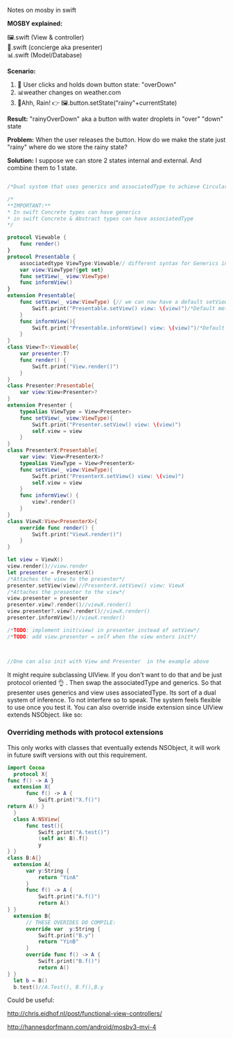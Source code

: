 Notes on mosby in swift<!--more--> 

**MOSBY explained:**

🖼️.swift (View & controller)  
💁.swift (concierge aka presenter)  
📊.swift (Model/Database)

**Scenario:**
1. 👀 User clicks and holds down button state: "overDown"
2. 📊weather changes on weather.com
3. 💁Ahh, Rain! 👉 🖼️.button.setState("rainy"+currentState)

**Result:** 
"rainyOverDown" aka a button with water droplets in "over" "down" state

**Problem:**
When the user releases the button. How do we make the state just "rainy" where do we store the rainy state?

**Solution:**
I suppose we can store 2 states internal and external. And combine them to 1 state.

```swift

/*Dual system that uses generics and associatedType to achieve Circular protocol conformance/inference:*/

/*
**IMPORTANT:**   
* In swift Concrete types can have generics
* in swift Concrete & Abstract types can have associatedType 
*/

protocol Viewable {
    func render()
}
protocol Presentable {
    associatedtype ViewType:Viewable// different syntax for Generics in protocols
    var view:ViewType?{get set}
    func setView(_ view:ViewType)
    func informView()
}
extension Presentable{
    func setView(_ view:ViewType) {// we can now have a default setView function
        Swift.print("Presentable.setView() view: \(view)")/*Default method*/
    }
    func informView(){
        Swift.print("Presentable.informView() view: \(view)")/*Default method*/
    }
}
class View<T>:Viewable{
    var presenter:T?
    func render() {
        Swift.print("View.render()")
    }
}
class Presenter:Presentable{
    var view:View<Presenter>?
}
extension Presenter {
    typealias ViewType = View<Presenter>
    func setView(_ view:ViewType){
        Swift.print("Presenter.setView() view: \(view)")
        self.view = view
    }
}
class PresenterX:Presentable{
    var view: View<PresenterX>?
    typealias ViewType = View<PresenterX>
    func setView(_ view:ViewType){
        Swift.print("PresenterX.setView() view: \(view)")
        self.view = view
    }
    func informView() {
        view?.render()
    }
}
class ViewX:View<PresenterX>{
    override func render() {
        Swift.print("ViewX.render()")
    }
}

let view = ViewX()
view.render()//view.render
let presenter = PresenterX()
/*Attaches the view to the presenter*/
presenter.setView(view)//PresenterX.setView() view: ViewX
/*Attaches the presenter to the view*/
view.presenter = presenter
presenter.view?.render()//viewX.render()
view.presenter?.view?.render()//viewX.render()
presenter.informView()//viewX.render()

/*TODO: implement init(view) in presenter instead of setView*/
/*TODO: add view.presenter = self when the view enters init*/



//One can also init with View and Presenter  in the example above
```

It might require subclassing UIView. If you don't want to do that and be just protocol oriented 👌 . Then swap the associatedType and generics. So that presenter uses generics and view uses associatedType. Its sort of a dual system of inference. To not interfere so to speak.
The system feels flexible to use once you test it. You can also override inside extension since UIView extends NSObject.
like so:

### Overriding methods with protocol extensions

This only works with classes that eventually extends NSObject, it will work in future swift versions with out this requirement.


```swift
import Cocoa
  protocol X{
func f() -> A }
  extension X{
      func f() -> A {
          Swift.print("X.f()")
return A() }
  }
  class A:NSView{
      func test(){
          Swift.print("A.test()")
          (self as! B).f()
          y
} }
class B:A{}
  extension A{
      var y:String {
          return "YinA"
      }
      func f() -> A {
          Swift.print("A.f()")
          return A()
} }
  extension B{
      // THESE OVERIDES DO COMPILE:
      override var  y:String {
          Swift.print("B.y")
          return "YinB"
      }
      override func f() -> A {
          Swift.print("B.f()")
          return A()
} }
  let b = B()
  b.test()//A.Test(), B.f(),B.y
```


Could be useful:   

http://chris.eidhof.nl/post/functional-view-controllers/

http://hannesdorfmann.com/android/mosby3-mvi-4